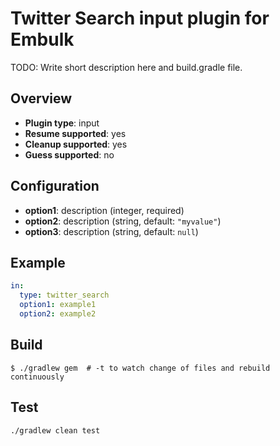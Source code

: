 # Twitter Search input plugin for Embulk

TODO: Write short description here and build.gradle file.

## Overview

* **Plugin type**: input
* **Resume supported**: yes
* **Cleanup supported**: yes
* **Guess supported**: no

## Configuration

- **option1**: description (integer, required)
- **option2**: description (string, default: `"myvalue"`)
- **option3**: description (string, default: `null`)

## Example

```yaml
in:
  type: twitter_search
  option1: example1
  option2: example2
```


## Build

```
$ ./gradlew gem  # -t to watch change of files and rebuild continuously
```

## Test

```
./gradlew clean test
```